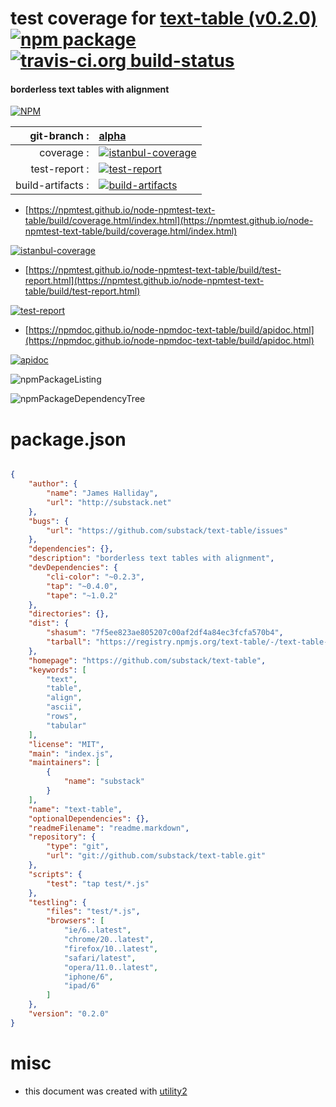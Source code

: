 # test coverage for  [text-table (v0.2.0)](https://github.com/substack/text-table)  [![npm package](https://img.shields.io/npm/v/npmtest-text-table.svg?style=flat-square)](https://www.npmjs.org/package/npmtest-text-table) [![travis-ci.org build-status](https://api.travis-ci.org/npmtest/node-npmtest-text-table.svg)](https://travis-ci.org/npmtest/node-npmtest-text-table)
#### borderless text tables with alignment

[![NPM](https://nodei.co/npm/text-table.png?downloads=true&downloadRank=true&stars=true)](https://www.npmjs.com/package/text-table)

| git-branch : | [alpha](https://github.com/npmtest/node-npmtest-text-table/tree/alpha)|
|--:|:--|
| coverage : | [![istanbul-coverage](https://npmtest.github.io/node-npmtest-text-table/build/coverage.badge.svg)](https://npmtest.github.io/node-npmtest-text-table/build/coverage.html/index.html)|
| test-report : | [![test-report](https://npmtest.github.io/node-npmtest-text-table/build/test-report.badge.svg)](https://npmtest.github.io/node-npmtest-text-table/build/test-report.html)|
| build-artifacts : | [![build-artifacts](https://npmtest.github.io/node-npmtest-text-table/glyphicons_144_folder_open.png)](https://github.com/npmtest/node-npmtest-text-table/tree/gh-pages/build)|

- [https://npmtest.github.io/node-npmtest-text-table/build/coverage.html/index.html](https://npmtest.github.io/node-npmtest-text-table/build/coverage.html/index.html)

[![istanbul-coverage](https://npmtest.github.io/node-npmtest-text-table/build/screenCapture.buildCi.browser.%252Ftmp%252Fbuild%252Fcoverage.lib.html.png)](https://npmtest.github.io/node-npmtest-text-table/build/coverage.html/index.html)

- [https://npmtest.github.io/node-npmtest-text-table/build/test-report.html](https://npmtest.github.io/node-npmtest-text-table/build/test-report.html)

[![test-report](https://npmtest.github.io/node-npmtest-text-table/build/screenCapture.buildCi.browser.%252Ftmp%252Fbuild%252Ftest-report.html.png)](https://npmtest.github.io/node-npmtest-text-table/build/test-report.html)

- [https://npmdoc.github.io/node-npmdoc-text-table/build/apidoc.html](https://npmdoc.github.io/node-npmdoc-text-table/build/apidoc.html)

[![apidoc](https://npmdoc.github.io/node-npmdoc-text-table/build/screenCapture.buildCi.browser.%252Ftmp%252Fbuild%252Fapidoc.html.png)](https://npmdoc.github.io/node-npmdoc-text-table/build/apidoc.html)

![npmPackageListing](https://npmtest.github.io/node-npmtest-text-table/build/screenCapture.npmPackageListing.svg)

![npmPackageDependencyTree](https://npmtest.github.io/node-npmtest-text-table/build/screenCapture.npmPackageDependencyTree.svg)



# package.json

```json

{
    "author": {
        "name": "James Halliday",
        "url": "http://substack.net"
    },
    "bugs": {
        "url": "https://github.com/substack/text-table/issues"
    },
    "dependencies": {},
    "description": "borderless text tables with alignment",
    "devDependencies": {
        "cli-color": "~0.2.3",
        "tap": "~0.4.0",
        "tape": "~1.0.2"
    },
    "directories": {},
    "dist": {
        "shasum": "7f5ee823ae805207c00af2df4a84ec3fcfa570b4",
        "tarball": "https://registry.npmjs.org/text-table/-/text-table-0.2.0.tgz"
    },
    "homepage": "https://github.com/substack/text-table",
    "keywords": [
        "text",
        "table",
        "align",
        "ascii",
        "rows",
        "tabular"
    ],
    "license": "MIT",
    "main": "index.js",
    "maintainers": [
        {
            "name": "substack"
        }
    ],
    "name": "text-table",
    "optionalDependencies": {},
    "readmeFilename": "readme.markdown",
    "repository": {
        "type": "git",
        "url": "git://github.com/substack/text-table.git"
    },
    "scripts": {
        "test": "tap test/*.js"
    },
    "testling": {
        "files": "test/*.js",
        "browsers": [
            "ie/6..latest",
            "chrome/20..latest",
            "firefox/10..latest",
            "safari/latest",
            "opera/11.0..latest",
            "iphone/6",
            "ipad/6"
        ]
    },
    "version": "0.2.0"
}
```



# misc
- this document was created with [utility2](https://github.com/kaizhu256/node-utility2)
